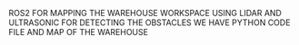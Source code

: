 ROS2 FOR MAPPING THE WAREHOUSE WORKSPACE USING LIDAR AND ULTRASONIC FOR DETECTING THE OBSTACLES 
WE HAVE PYTHON CODE FILE AND MAP OF THE WAREHOUSE

